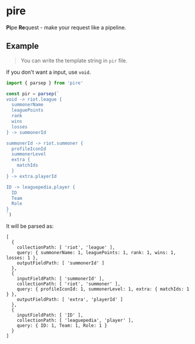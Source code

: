# pire
**Pi**pe **Re**quest - make your request like a pipeline.

## Example
> You can write the template string in `pir` file.

If you don't want a input, use `void`.

```typescript
import { parsep } from 'pire'

const pir = parsep(`
void -> riot.league {
  summonerName
  leaguePoints
  rank
  wins
  losses
} -> summonerId

summonerId -> riot.summoner {
  profileIconId
  summonerLevel
  extra {
    matchIds
  }
} -> extra.playerId

ID -> leaguepedia.player {
  ID
  Team
  Role
}
`)
```

It will be parsed as:
```
[
  {
    collectionPath: [ 'riot', 'league' ],
    query: { summonerName: 1, leaguePoints: 1, rank: 1, wins: 1, losses: 1 },
    outputFieldPath: [ 'summonerId' ]
  },
  {
    inputFieldPath: [ 'summonerId' ],
    collectionPath: [ 'riot', 'summoner' ],
    query: { profileIconId: 1, summonerLevel: 1, extra: { matchIds: 1 } },
    outputFieldPath: [ 'extra', 'playerId' ]
  },
  {
    inputFieldPath: [ 'ID' ],
    collectionPath: [ 'leaguepedia', 'player' ],
    query: { ID: 1, Team: 1, Role: 1 }
  }
]
```
